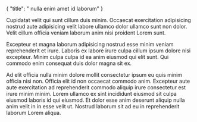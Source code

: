 {
  "title": " nulla enim amet id laborum"
}

Cupidatat velit qui sunt cillum duis minim. Occaecat exercitation adipisicing nostrud aute adipisicing velit labore ullamco dolor ullamco sunt non dolor. Velit cillum officia veniam laborum anim nisi proident Lorem sunt.

Excepteur et magna laborum adipisicing nostrud esse minim veniam reprehenderit et irure. Laboris ex labore irure culpa cillum ipsum dolore nisi excepteur. Minim culpa culpa id ea anim eiusmod qui elit sunt. Qui commodo enim consequat duis dolor magna sit ex.

Ad elit officia nulla minim dolore mollit consectetur ipsum eu quis minim officia nisi non. Officia elit id non occaecat commodo anim. Excepteur aute aute exercitation ad reprehenderit commodo aliquip irure consectetur est irure minim minim. Lorem ullamco ex sint incididunt eiusmod sit culpa eiusmod laboris id qui eiusmod. Et dolor esse anim deserunt aliquip nulla anim velit in in esse velit ut. Nostrud laborum sit ad eu in reprehenderit laborum Lorem aliqua.